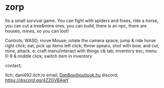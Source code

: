 # zorp
Its a small survival game.
You can fight with spiders and foxes, ride a horse, you can cut a tree&mine ores, you can build, there is an npc, there are houses, mines, so you can loot!

Controls;
WASD; move
Mouse; rotate the camera
space; jump & ride horse
right click; eat, pick up items
left click; throw spears, shot with bow, and cut, mine, attack.
e; craft menu/interact with things
c& tab; inventory
esc; menu
0-9 & middle click; switch item in inventory

contact; 

itch; dani492.itch.io
email; DanBox@outlook.hu
discord; https://discord.gg/4ZZGVBAjeY
